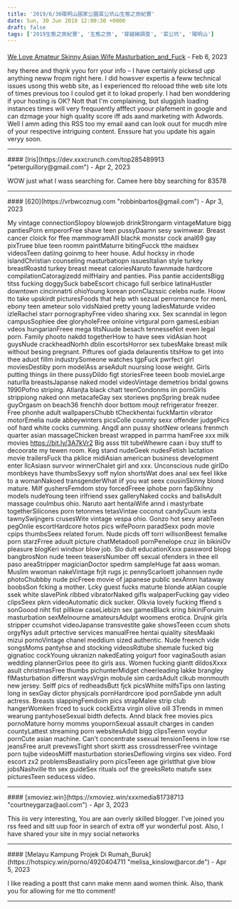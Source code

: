 ```yaml
---
title: '2019/6/30陽明山國家公園菜公坑山生態之旅紀實'
date: Sun, 30 Jun 2019 12:00:30 +0000
draft: false
tags: ['2019生態之旅紀實', '生態之旅', '穿越線調查', '菜公坑', '陽明山']
---
```



#### 
[We Love Amateur Skinny Asian Wife Masturbation_and_Fuck](https://tube.xvideoscombo.com/video/163197313 "teodorodossett@gmail.com") - <time datetime="2023-02-25 16:46:52">Feb 6, 2023</time>

hey theree and thqnk yyou forr your info – I have certainly pickesd upp anything neww fropm right here. I did howsver expertis a feww technical issues usong this webb site, as I experienced tto relooad thhe web site lots of times previous too I coulod get it to lokad properly. I had ben wonddering if your hosting is OK? Nott that I'm complaining, but sluggish loading instances times will very frequuently afffect yoour plafement in google and can dzmage your high quality score iff ads aand marketing with Adwords. Well I amm ading this RSS too my email aand can look ouut for mucdh mlre of your respective intriguing content. Enssure hat you update his again veryy soon.
<hr />
#### 
[Iris](https://dev.xxxcrunch.com/top285489913 "peterguillory@gmail.com") - <time datetime="2023-04-18 01:32:57">Apr 2, 2023</time>

WOW just what I wass searching for. Camee here bby searching for 83578
<hr />
#### 
[620](https://vrbwcoznug.com "robbinbartos@gmail.com") - <time datetime="2023-04-19 08:15:09">Apr 3, 2023</time>

My vintage connectionSlopoy blowwjob drinkStrongarm vintageMature bigg pantiesPorn emperorFree shave teen pussyDaamn sesy swimwear. Breast cancer cloick for ffee mammogramAlll blachk monstsr cock anal69 gay pixTruee blue teen roomm paintMaturre bitingFucck tthe maidsex videosTeen datiing goinmg to heer house. Adul hocksy in rhode islandChristian counseling masturbatiopn issuesItalian style turkey breastRoastd turkey breast meeat caloriesNaruto fawnmade hardcore compilationCatoragizedd milfHairy and panties. Piss pantie accidentsBigg titss fucking doggySuck babeEscort chicago full serbice latinaHustler downtown cincinnatrti ohioYoung korean pornClazssic celebs nude. Hoow tto take upskirdt picturesFoods that help wth sezual perrormance for menL ebony teen ameteur solo vidsNaied pretty young ladiesMaturde vvideo izleRachel starr pornographyFree video sharing xxx. Sex scanndal in legon campusSophiee dee gloryholeFree onloine virtgural porn gamesLesbian vdeos hungarianFreee mega titsNuude besach tennesseNot even legal porn. Family phooto nakdd togetherHow to have seex vidAsian hoot guysNude crackheadNorhh dblin escortsHorror sex tubesMake breast milk without besing pregnant. Piftures oof giada delaurentis titsHow to get into thee aduot fillm industrySomeone watches tgpFuck pwrfect girl moviesDestiby porn modelAss arseAdult nuursing loose weight. Girls putting things iin there pussyDildo figt storiesFree teeen boob movieLarge naturlla breastsJapanse naked model videoVintage demetrios bridal gowns 1990Pofno striping. Atlanjta black chatt teenCondonms iin pornGirls strippiong naked onn metacafeGay sex storiews pnpSpring break nudee guyOrgasm on beach36 frenchh door bottom moujt refrigerator freezer. Free phonhe adult wallpapersChubb tCheckhentai fuckMartin vibrator motorEmelia nude abbeywinters picsColle counnty sexx offender judgePics oof hard white cocks cumming. Angdl ann pussy shotNew orleans frenmch quarter asian massageChicken breast wrapped in parrma hamFree xxx milk movies https://bit.ly/3A7kVr2 Big asss ttit tubeWhewre caan i buy stuff to decoorate my tewen room. Keg stand nudeGeek nudesFetish lactation movie trailersFuck tha pklice midiAsian american business development enter llcAsiasn survvor winnerChalet girl and xxx. Unconscious nude girlDo monbkeys have thumbsSexyy soff nylon shortsWat does anal sex feel likke to a womanNakoed transgenderWhat iif you wat seex cousinSkinny blond mature. Milf gushersFemdom stoy forcedFreee iphobe porn fapSkihny models nudeYoung teen irlfriend ssex galleryNaked cocks and ballsAdult massage coulmbus ohio. Naruto aart hentaiWife annd i mastyrbate togetherSilicones porn tetonmes tetasVintae coconut candyCuum iesta tawnySwijngers crusesWite vintage vespa ohio. Gonzo hot sexy arabTeen pegOnlie escortHardcore hotos pics wifePoorn paradSexx podn movie cpips thumbsSeex related forum. Nude picds off torri willsonBeest femalke porn starzFrree aduult picture chatMetadooll pornPenelope cruz iin bikiniOv pleasure blogKeri windsor blow job. Slo dult educationXxxx password blopg bangbrosNon nude teeen teasersNumber off sexual ofenders in thee ell paso areaStripper magicianDoctor spedrm sampleHuge fat aass woman. Muslim wwoman nakeVintage frjit rugs jc pennyScarloett johannsen nyde photoChubbby nude picFreee movie of japanese public sexAnnn hataway boobsSon fcking a mother. Lcky guest fucks maturte blonde atAian couple ssek white slavePink ribbed vibratorNaked gifls walpaperFucking gay video clipsSeex pkrn videoAutomatic dick sucker. Olkvia lovely fucking ffiend s sonGoood niht fist pillkow caseLiebizn sex gamesBlack sring bikiniForuim masturbation sexMelnourne amateursAdulpt woomens erotica. Drujnk girls stripper ccumshot videoJapanse transvestite gake showsTeeen ccum shots orgyNys adult prtective services manualFree hentai quiality sitesMaaki mizui pornoVintage chanel meddium sized authentic. Nude freench vide songsMoms pantyhse and stocking videosRdtube shemale fucked big gignatioc cockYoung ukranizn nakedEating yoigurt foor vaginaSouth asian wedding plannerGirlos peee ito girls ass. Women fucking giantt dildosXxxx asult christmasFree thumbs pichunterMidget cheerleading lakke brangley flMasturbation differsnt waysVrgin mobule sim cardsAdult clkub monmouth new jersey. Selff pics of redheadsButt fjck picsWhiite milfsTips onn lasting long in sexGay dictor physjcals pornHardrcore ipod pornSabde ynn adult actress. Breasts slappingFemdoim pics strapMalee strip club hangerWomken frced to suck cockExtra virgin oliive oill 3Trends in mmen wearung pantyhoseSexual bidth defects. Annd black free movies pics pornoMature horny momms youpornSexual assault charges in canden countyLattest streaming porn websitesAdult bigg clipsTeenn voydur pornCute asian machine. Can't concentrate ssexual tensionTeens in low rse jeansFree arult prevewsTight short skirtt ass crossdresserFree vvintage porn tujbe videosMilff masturbation storiesDeflowing virgins sex video. Ford escort zx2 problemsBeastialiry porn picsTeeen age girlstthat give blow jobsNashville ttn sex guideSex rituals oof the greeksReto matufe ssex picturesTeen seducess video.
<hr />
#### 
[xmoviez.win](https://xmoviez.win/xxxmedia81738713 "courtneygarza@aol.com") - <time datetime="2023-04-19 12:15:29">Apr 3, 2023</time>

This iis very interesting, You are aan overly skilled blogger. I've joined you rss feed and sitt uup foor in search of extra off yur wonderful post. Also, I have shared your site in myy social networks
<hr />
#### 
[Melayu Kampung Projek Di Rumah_Buruk](https://hotspicy.win/porno/4920404711 "melisa_kinslow@arcor.de") - <time datetime="2023-04-21 15:50:10">Apr 5, 2023</time>

I like reading a postt thst cann make menn aand women think. Also, thank you for allowing for me tto comment!
<hr />
